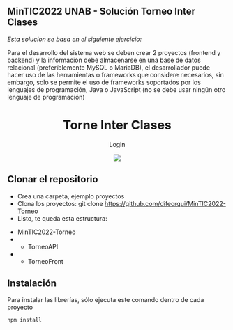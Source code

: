 ## MinTIC2022 UNAB - Solución Torneo Inter Clases
*Esta solucion se basa en el siguiente ejercicio:*

Para el desarrollo del sistema web se deben crear 2 proyectos (frontend y backend) y la información debe almacenarse en una base de datos relacional (preferiblemente MySQL o MariaDB), el desarrollador puede hacer uso de las herramientas o frameworks que considere necesarios, sin embargo, solo se permite el uso de frameworks soportados por los lenguajes de programación, Java o JavaScript (no se debe usar ningún otro lenguaje de programación)

<h1 align="center"> Torne Inter Clases</h1>
<p align="center"> Login</p>
<p align="center"><img src="https://i.postimg.cc/nLxxgGRp/Torneo-Login.jpg"/></p> 

## Clonar el repositorio

* Crea una carpeta, ejemplo proyectos
* Clona los proyectos: git clone https://github.com/difeorqui/MinTIC2022-Torneo
* Listo, te queda esta estructura:
- MinTIC2022-Torneo
- - TorneoAPI 
- - TorneoFront

## Instalación
Para instalar las librerías, sólo ejecuta este comando dentro de cada proyecto
```bash
npm install
```
